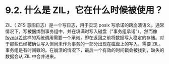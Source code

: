 # 9.2. 什么是 ZIL，它在什么时候被使用？

ZIL（ ZFS 意图日志）是一个写日志，用于实现 posix 写承诺的跨崩溃语义。通常情况下，写被捆绑到事务组中，并在填满时写入磁盘（"事务组承诺"）。然而像[fsync(2)](https://www.freebsd.org/cgi/man.cgi?query=fsync&sektion=2&format=html)这样的系统调用需要一个承诺，即在返回之前将数据写入稳定的存储。对于那些已经被确认写入但尚未作为事务的一部分出现在磁盘上的写入，需要 ZIL。事务组是有时间戳的。在崩溃的情况下，最后一个有效的时间戳会被找到，缺失的数据会从 ZIL 中合并进来。
